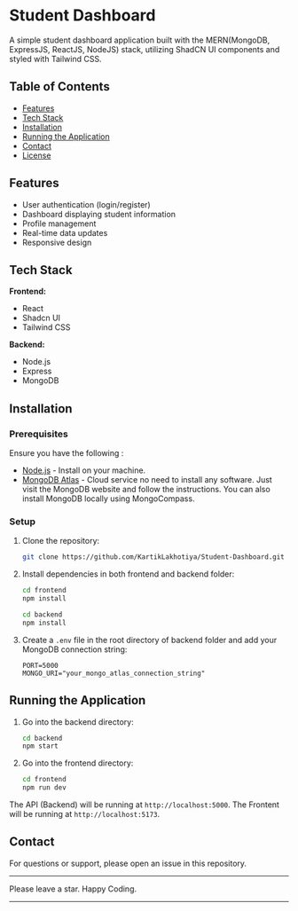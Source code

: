 # Student Dashboard

A simple student dashboard application built with the MERN(MongoDB, ExpressJS, ReactJS, NodeJS) stack, utilizing ShadCN UI components and styled with Tailwind CSS.

## Table of Contents

- [Features](#features)
- [Tech Stack](#tech-stack)
- [Installation](#installation)
- [Running the Application](#running-the-application)
- [Contact](#contact)
- [License](#license)

## Features

- User authentication (login/register)
- Dashboard displaying student information
- Profile management
- Real-time data updates
- Responsive design

## Tech Stack

**Frontend:**

- React
- Shadcn UI
- Tailwind CSS

**Backend:**

- Node.js
- Express
- MongoDB

## Installation

### Prerequisites

Ensure you have the following :

- [Node.js](https://nodejs.org/) - Install on your machine.
- [MongoDB Atlas](https://www.mongodb.com/atlas) - Cloud service no need to install any software. Just visit the MongoDB website and follow the instructions. You can also install MongoDB locally using MongoCompass.

### Setup

1. Clone the repository:
   ```bash
   git clone https://github.com/KartikLakhotiya/Student-Dashboard.git

2. Install dependencies in both frontend and backend folder:
    ```bash
    cd frontend
    npm install
    ```
    ```bash
    cd backend
    npm install
    ```

3. Create a `.env` file in the root directory of backend folder and add your MongoDB connection string:
    ```
    PORT=5000
    MONGO_URI="your_mongo_atlas_connection_string"
    ```

## Running the Application

1. Go into the backend directory:
    ```bash
    cd backend
    npm start
    ```

2. Go into the frontend directory:
    ```bash
    cd frontend
    npm run dev
    ```

The API (Backend) will be running at `http://localhost:5000`.
The Frontent will be running at `http://localhost:5173`.

## Contact

For questions or support, please open an issue in this repository.


---

Please leave a star. Happy Coding.

---
